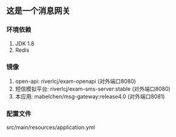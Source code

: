 
## 这是一个消息网关

### 环境依赖
1. JDK 1.8
2. Redis

### 镜像
1. open-api: riverlcj/exam-openapi (对外端口8080)
2. 短信模拟平台: riverlcj/exam-sms-server:stable (对外端口8080)
3. 本应用: mabelchen/msg-gateway:release4.0 (对外端口8081)

### 配置文件
src/main/resources/application.yml
